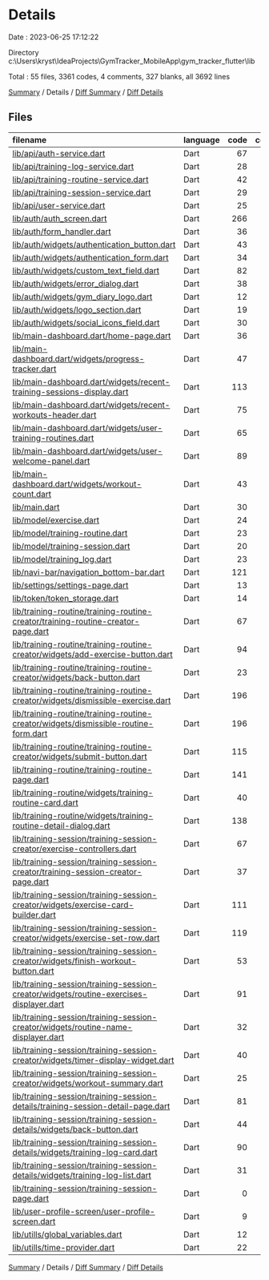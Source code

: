 # Details

Date : 2023-06-25 17:12:22

Directory c:\\Users\\kryst\\IdeaProjects\\GymTracker_MobileApp\\gym_tracker_flutter\\lib

Total : 55 files,  3361 codes, 4 comments, 327 blanks, all 3692 lines

[Summary](results.md) / Details / [Diff Summary](diff.md) / [Diff Details](diff-details.md)

## Files
| filename | language | code | comment | blank | total |
| :--- | :--- | ---: | ---: | ---: | ---: |
| [lib/api/auth-service.dart](/lib/api/auth-service.dart) | Dart | 67 | 0 | 5 | 72 |
| [lib/api/training-log-service.dart](/lib/api/training-log-service.dart) | Dart | 28 | 0 | 7 | 35 |
| [lib/api/training-routine-service.dart](/lib/api/training-routine-service.dart) | Dart | 42 | 0 | 10 | 52 |
| [lib/api/training-session-service.dart](/lib/api/training-session-service.dart) | Dart | 29 | 0 | 7 | 36 |
| [lib/api/user-service.dart](/lib/api/user-service.dart) | Dart | 25 | 0 | 4 | 29 |
| [lib/auth/auth_screen.dart](/lib/auth/auth_screen.dart) | Dart | 266 | 0 | 18 | 284 |
| [lib/auth/form_handler.dart](/lib/auth/form_handler.dart) | Dart | 36 | 1 | 6 | 43 |
| [lib/auth/widgets/authentication_button.dart](/lib/auth/widgets/authentication_button.dart) | Dart | 43 | 0 | 2 | 45 |
| [lib/auth/widgets/authentication_form.dart](/lib/auth/widgets/authentication_form.dart) | Dart | 34 | 0 | 6 | 40 |
| [lib/auth/widgets/custom_text_field.dart](/lib/auth/widgets/custom_text_field.dart) | Dart | 82 | 0 | 9 | 91 |
| [lib/auth/widgets/error_dialog.dart](/lib/auth/widgets/error_dialog.dart) | Dart | 38 | 0 | 2 | 40 |
| [lib/auth/widgets/gym_diary_logo.dart](/lib/auth/widgets/gym_diary_logo.dart) | Dart | 12 | 0 | 2 | 14 |
| [lib/auth/widgets/logo_section.dart](/lib/auth/widgets/logo_section.dart) | Dart | 19 | 0 | 2 | 21 |
| [lib/auth/widgets/social_icons_field.dart](/lib/auth/widgets/social_icons_field.dart) | Dart | 30 | 0 | 2 | 32 |
| [lib/main-dashboard.dart/home-page.dart](/lib/main-dashboard.dart/home-page.dart) | Dart | 36 | 0 | 3 | 39 |
| [lib/main-dashboard.dart/widgets/progress-tracker.dart](/lib/main-dashboard.dart/widgets/progress-tracker.dart) | Dart | 47 | 0 | 4 | 51 |
| [lib/main-dashboard.dart/widgets/recent-training-sessions-display.dart](/lib/main-dashboard.dart/widgets/recent-training-sessions-display.dart) | Dart | 113 | 0 | 7 | 120 |
| [lib/main-dashboard.dart/widgets/recent-workouts-header.dart](/lib/main-dashboard.dart/widgets/recent-workouts-header.dart) | Dart | 75 | 0 | 7 | 82 |
| [lib/main-dashboard.dart/widgets/user-training-routines.dart](/lib/main-dashboard.dart/widgets/user-training-routines.dart) | Dart | 65 | 0 | 9 | 74 |
| [lib/main-dashboard.dart/widgets/user-welcome-panel.dart](/lib/main-dashboard.dart/widgets/user-welcome-panel.dart) | Dart | 89 | 0 | 9 | 98 |
| [lib/main-dashboard.dart/widgets/workout-count.dart](/lib/main-dashboard.dart/widgets/workout-count.dart) | Dart | 43 | 0 | 3 | 46 |
| [lib/main.dart](/lib/main.dart) | Dart | 30 | 0 | 4 | 34 |
| [lib/model/exercise.dart](/lib/model/exercise.dart) | Dart | 24 | 0 | 3 | 27 |
| [lib/model/training-routine.dart](/lib/model/training-routine.dart) | Dart | 23 | 0 | 5 | 28 |
| [lib/model/training-session.dart](/lib/model/training-session.dart) | Dart | 20 | 0 | 2 | 22 |
| [lib/model/training_log.dart](/lib/model/training_log.dart) | Dart | 23 | 1 | 2 | 26 |
| [lib/navi-bar/navigation_bottom-bar.dart](/lib/navi-bar/navigation_bottom-bar.dart) | Dart | 121 | 0 | 10 | 131 |
| [lib/settings/settings-page.dart](/lib/settings/settings-page.dart) | Dart | 13 | 0 | 3 | 16 |
| [lib/token/token_storage.dart](/lib/token/token_storage.dart) | Dart | 14 | 0 | 6 | 20 |
| [lib/training-routine/training-routine-creator/training-routine-creator-page.dart](/lib/training-routine/training-routine-creator/training-routine-creator-page.dart) | Dart | 67 | 0 | 7 | 74 |
| [lib/training-routine/training-routine-creator/widgets/add-exercise-button.dart](/lib/training-routine/training-routine-creator/widgets/add-exercise-button.dart) | Dart | 94 | 0 | 8 | 102 |
| [lib/training-routine/training-routine-creator/widgets/back-button.dart](/lib/training-routine/training-routine-creator/widgets/back-button.dart) | Dart | 23 | 0 | 4 | 27 |
| [lib/training-routine/training-routine-creator/widgets/dismissible-exercise.dart](/lib/training-routine/training-routine-creator/widgets/dismissible-exercise.dart) | Dart | 196 | 0 | 9 | 205 |
| [lib/training-routine/training-routine-creator/widgets/dismissible-routine-form.dart](/lib/training-routine/training-routine-creator/widgets/dismissible-routine-form.dart) | Dart | 196 | 0 | 17 | 213 |
| [lib/training-routine/training-routine-creator/widgets/submit-button.dart](/lib/training-routine/training-routine-creator/widgets/submit-button.dart) | Dart | 115 | 0 | 10 | 125 |
| [lib/training-routine/training-routine-page.dart](/lib/training-routine/training-routine-page.dart) | Dart | 141 | 1 | 6 | 148 |
| [lib/training-routine/widgets/training-routine-card.dart](/lib/training-routine/widgets/training-routine-card.dart) | Dart | 40 | 0 | 4 | 44 |
| [lib/training-routine/widgets/training-routine-detail-dialog.dart](/lib/training-routine/widgets/training-routine-detail-dialog.dart) | Dart | 138 | 0 | 5 | 143 |
| [lib/training-session/training-session-creator/exercise-controllers.dart](/lib/training-session/training-session-creator/exercise-controllers.dart) | Dart | 67 | 0 | 11 | 78 |
| [lib/training-session/training-session-creator/training-session-creator-page.dart](/lib/training-session/training-session-creator/training-session-creator-page.dart) | Dart | 37 | 1 | 7 | 45 |
| [lib/training-session/training-session-creator/widgets/exercise-card-builder.dart](/lib/training-session/training-session-creator/widgets/exercise-card-builder.dart) | Dart | 111 | 0 | 9 | 120 |
| [lib/training-session/training-session-creator/widgets/exercise-set-row.dart](/lib/training-session/training-session-creator/widgets/exercise-set-row.dart) | Dart | 119 | 0 | 8 | 127 |
| [lib/training-session/training-session-creator/widgets/finish-workout-button.dart](/lib/training-session/training-session-creator/widgets/finish-workout-button.dart) | Dart | 53 | 0 | 3 | 56 |
| [lib/training-session/training-session-creator/widgets/routine-exercises-displayer.dart](/lib/training-session/training-session-creator/widgets/routine-exercises-displayer.dart) | Dart | 91 | 0 | 14 | 105 |
| [lib/training-session/training-session-creator/widgets/routine-name-displayer.dart](/lib/training-session/training-session-creator/widgets/routine-name-displayer.dart) | Dart | 32 | 0 | 5 | 37 |
| [lib/training-session/training-session-creator/widgets/timer-display-widget.dart](/lib/training-session/training-session-creator/widgets/timer-display-widget.dart) | Dart | 40 | 0 | 3 | 43 |
| [lib/training-session/training-session-creator/widgets/workout-summary.dart](/lib/training-session/training-session-creator/widgets/workout-summary.dart) | Dart | 25 | 0 | 3 | 28 |
| [lib/training-session/training-session-details/training-session-detail-page.dart](/lib/training-session/training-session-details/training-session-detail-page.dart) | Dart | 81 | 0 | 7 | 88 |
| [lib/training-session/training-session-details/widgets/back-button.dart](/lib/training-session/training-session-details/widgets/back-button.dart) | Dart | 44 | 0 | 2 | 46 |
| [lib/training-session/training-session-details/widgets/training-log-card.dart](/lib/training-session/training-session-details/widgets/training-log-card.dart) | Dart | 90 | 0 | 5 | 95 |
| [lib/training-session/training-session-details/widgets/training-log-list.dart](/lib/training-session/training-session-details/widgets/training-log-list.dart) | Dart | 31 | 0 | 9 | 40 |
| [lib/training-session/training-session-page.dart](/lib/training-session/training-session-page.dart) | Dart | 0 | 0 | 1 | 1 |
| [lib/user-profile-screen/user-profile-screen.dart](/lib/user-profile-screen/user-profile-screen.dart) | Dart | 9 | 0 | 2 | 11 |
| [lib/utills/global_variables.dart](/lib/utills/global_variables.dart) | Dart | 12 | 0 | 3 | 15 |
| [lib/utills/time-provider.dart](/lib/utills/time-provider.dart) | Dart | 22 | 0 | 6 | 28 |

[Summary](results.md) / Details / [Diff Summary](diff.md) / [Diff Details](diff-details.md)